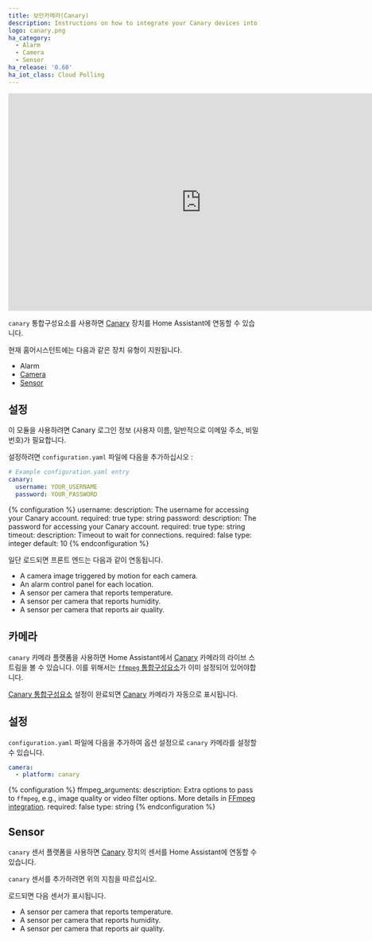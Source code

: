 ```yaml
---
title: 보안카메라(Canary)
description: Instructions on how to integrate your Canary devices into Home Assistant.
logo: canary.png
ha_category:
  - Alarm
  - Camera
  - Sensor
ha_release: '0.60'
ha_iot_class: Cloud Polling
---
```


<div class='videoWrapper'>
<iframe width="776" height="437" src="https://www.youtube.com/embed/zt837RPaWNw" frameborder="0" allow="accelerometer; autoplay; encrypted-media; gyroscope; picture-in-picture" allowfullscreen></iframe>
</div>

`canary` 통합구성요소를 사용하면 [Canary](https://canary.is) 장치를 Home Assistant에 연동할 수 있습니다.

현재 홈어시스턴트에는 다음과 같은 장치 유형이 지원됩니다.

- Alarm
- [Camera](#camera)
- [Sensor](#sensor)

## 설정

이 모듈을 사용하려면 Canary 로그인 정보 (사용자 이름, 일반적으로 이메일 주소, 비밀번호)가 필요합니다.

설정하려면 `configuration.yaml` 파일에 다음을 추가하십시오 :

```yaml
# Example configuration.yaml entry
canary:
  username: YOUR_USERNAME
  password: YOUR_PASSWORD
```

{% configuration %}
username:
  description: The username for accessing your Canary account.
  required: true
  type: string
password:
  description: The password for accessing your Canary account.
  required: true
  type: string
timeout:
  description: Timeout to wait for connections.
  required: false
  type: integer
  default: 10
{% endconfiguration %}

일단 로드되면 프론트 엔드는 다음과 같이 연동됩니다.

- A camera image triggered by motion for each camera.
- An alarm control panel for each location.
- A sensor per camera that reports temperature.
- A sensor per camera that reports humidity.
- A sensor per camera that reports air quality.

## 카메라

`canary` 카메라 플랫폼을 사용하면 Home Assistant에서 [Canary](https://canary.is) 카메라의 라이브 스트림을 볼 수 있습니다. 이를 위해서는 [`ffmpeg` 통합구성요소](/integrations/ffmpeg/)가 이미 설정되어 있어야합니다.

[Canary 통합구성요소](/integrations/canary/) 설정이 완료되면 [Canary](https://canary.is) 카메라가 자동으로 표시됩니다.

## 설정

`configuration.yaml` 파일에 다음을 추가하여 옵션 설정으로 `canary` 카메라를 설정할 수 있습니다.

```yaml
camera:
  - platform: canary
```

{% configuration %}
ffmpeg_arguments:
  description: Extra options to pass to `ffmpeg`, e.g., image quality or video filter options. More details in [FFmpeg integration](/integrations/ffmpeg).
  required: false
  type: string
{% endconfiguration %}

## Sensor

`canary` 센서 플랫폼을 사용하면 [Canary](https://canary.is) 장치의 센서를 Home Assistant에 연동할 수 있습니다.

`canary` 센서를 추가하려면 위의 지침을 따르십시오.

로드되면 다음 센서가 표시됩니다.

- A sensor per camera that reports temperature.
- A sensor per camera that reports humidity.
- A sensor per camera that reports air quality.
